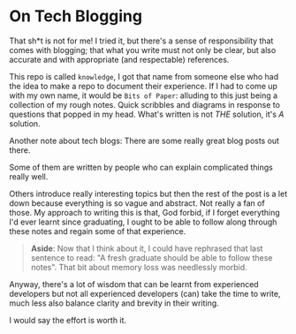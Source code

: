 # On Tech Blogging

That sh\*t is not for me! I tried it, but there's a sense of responsibility that comes with blogging; that what you write must not only be clear, but also accurate and with appropriate (and respectable) references.

This repo is called `knowledge`, I got that name from someone else who had the idea to make a repo to document their experience. If I had to come up with my own name, it would be `Bits of Paper`: alluding to this just being a collection of my rough notes. Quick scribbles and diagrams in response to questions that popped in my head. What's written is not _THE_ solution, it's _A_ solution. 

Another note about tech blogs: There are some really great blog posts out there. 

Some of them are written by people who can explain complicated things really well. 

Others introduce really interesting topics but then the rest of the post is a let down because everything is so vague and abstract. Not really a fan of those. My approach to writing this is that, God forbid, if I forget everything I'd ever learnt since graduating, I ought to be able to follow along through these notes and regain some of that experience.

> **Aside**: Now that I think about it, I could have rephrased that last sentence to read: "A fresh graduate should be able to follow these notes". That bit about memory loss was needlessly morbid.

Anyway, there's a lot of wisdom that can be learnt from experienced developers but not all experienced developers (can) take the time to write, much less also balance clarity and brevity in their writing. 

I would say the effort is worth it.